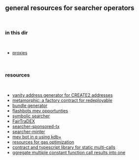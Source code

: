 ## general resources for searcher operators

<br>

### in this dir

<br>

* [proxies](proxies)

<br>


### resources

<br>

* [vanity address generator for CREATE2 addresses](https://github.com/johguse/ERADICATE2)
* [metamorphic: a factory contract for redeployable](https://github.com/0age/metamorphic)
* [bundle generator](https://github.com/Alcibiades-Capital/mev_bundle_generator)
* [flashbots mev opportunties](https://github.com/flashbots/mev-job-board)
* [symbolic searcher](https://github.com/bzhang42/symbolic-searcher)
* [FairTraDEX](https://github.com/MEVProof/Contracts)
* [searcher-sponsored-tx](https://github.com/flashbots/searcher-sponsored-tx)
* [searcher-minter](https://github.com/flashbots/searcher-minter)
* [mev bot in q using kdb+](https://github.com/sambacha/q-evm)
* [resources for gas optimization](https://github.com/go-outside-labs/web3-solidity/blob/main/saving_gas/README.md)
* [contract and typescript library for static multi-calls](https://github.com/indexed-finance/multicall)
* [ggregate multiple constant function call results into one](https://github.com/makerdao/multicall)

